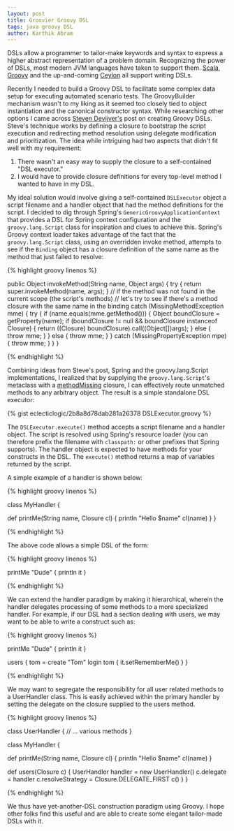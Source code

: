 ```yaml
---
layout: post
title: Groovier Groovy DSL
tags: java groovy DSL
author: Karthik Abram
---
```


DSLs allow a programmer to tailor-make keywords and syntax to express a higher abstract representation of a problem domain. Recognizing the power of DSLs, most modern JVM languages have taken to support them. [Scala](http://www.scala-lang.org/old/node/1403), [Groovy](http://groovy.codehaus.org/Writing+Domain-Specific+Languages) and the up-and-coming [Ceylon](http://ceylon-lang.org/documentation/1.0/tour/named-arguments/) all support writing DSLs.

Recently I needed to build a Groovy DSL to facilitate some complex data setup for executing automated scenario tests. The GroovyBuilder mechanism wasn't to my liking as it seemed too closely tied to object instantiation and the canonical constructor syntax. While researching other options I came across [Steven Devijver's](http://groovy.dzone.com/news/groovy-dsl-scratch-2-hours) post on creating Groovy DSLs. Steve's technique works by defining a closure to bootstrap the script execution and redirecting method resolution using delegate modification and prioritization. The idea while intriguing had two aspects that didn't fit well with my requirement:

1. There wasn't an easy way to supply the closure to a self-contained "DSL executor."
2. I would have to provide closure definitions for every top-level method I wanted to have in my DSL.

My ideal solution would involve giving a self-contained `DSLExecutor` object a script filename and a handler object that had the method definitions for the script. I decided to dig through Spring's `GenericGroovyApplicationContext` that provides a DSL for Spring context configuration and the `groovy.lang.Script` class for inspiration and clues to achieve this. Spring's Groovy context loader takes advantage of the fact that the `groovy.lang.Script` class, using an overridden invoke method, attempts to see if the `Binding` object has a closure definition of the same name as the method that just failed to resolve:

{% highlight groovy linenos %}

public Object invokeMethod(String name, Object args) {
    try {
        return super.invokeMethod(name, args);
    }
    // if the method was not found in the current scope (the script's methods)
    // let's try to see if there's a method closure with the same name in the binding
    catch (MissingMethodException mme) {
        try {
            if (name.equals(mme.getMethod())) {
                Object boundClosure = getProperty(name);
                if (boundClosure != null && boundClosure instanceof Closure) {
                    return ((Closure) boundClosure).call((Object[])args);
                } else {
                    throw mme;
                }
            } else {
                throw mme;
            }
        } catch (MissingPropertyException mpe) {
            throw mme;
        }
    }
}

{% endhighlight %}

Combining ideas from Steve's post, Spring and the groovy.lang.Script implementations, I realized that by supplying the  `groovy.lang.Script`'s metaclass with a [methodMissing](http://groovy.codehaus.org/Using+methodMissing+and+propertyMissing) closure, I can effectively route unmatched methods to any arbitrary object. The result is a simple standalone DSL executor:

{% gist eclecticlogic/2b8a8d78dab281a26378 DSLExecutor.groovy %}

The `DSLExecutor.execute()` method accepts a script filename and a handler object. The script is resolved using Spring's resource loader (you can therefore prefix the filename with `classpath:` or other prefixes that Spring supports). The handler object is expected to have methods for your constructs in the DSL. The `execute()` method returns a map of variables returned by the script.

A simple example of a handler is shown below:

{% highlight groovy linenos %}

class MyHandler {

   def printMe(String name, Closure cl) {
		println "Hello $name"
        cl(name)
   }
}

{% endhighlight %}

The above code allows a simple DSL of the form:

{% highlight groovy linenos %}

printMe "Dude" {
    println it
}

{% endhighlight %}

We can extend the handler paradigm by making it hierarchical, wherein the handler delegates processing of some methods to a more specialized handler. For example, if our DSL had a section dealing with users, we may want to be able to write a construct such as:

{% highlight groovy linenos %}

printMe "Dude" {
   println it
}

users {
    tom = create "Tom"
    login tom {
        it.setRememberMe()
    }
}

{% endhighlight %}

We may want to segregate the responsibility for all user related methods to a UserHandler class. This is easily achieved within the primary handler by setting the delegate on the closure supplied to the users method.

{% highlight groovy linenos %}

class UserHandler {
   // ... various methods
}

class MyHandler {

   def printMe(String name, Closure cl) {
	println "Hello $name"
        cl(name)
   }

   def users(Closure c) {
       UserHandler handler = new UserHandler()
       c.delegate = handler
       c.resolveStrategy = Closure.DELEGATE_FIRST
       c()
   }
}

{% endhighlight %}

We thus have yet-another-DSL construction paradigm using Groovy. I hope other folks find this useful and are able to create some elegant tailor-made DSLs with it.
